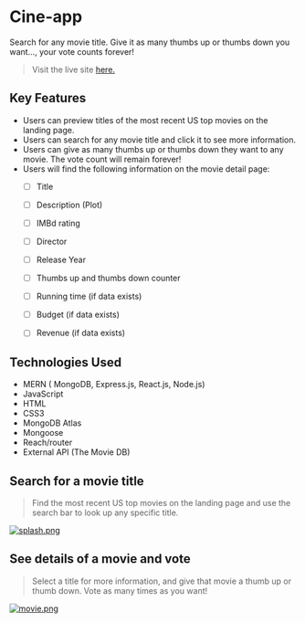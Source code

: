
# Cine-app
Search for any movie title. Give it as many thumbs up or thumbs down you want..., your vote counts forever!

> Visit the live site [here.](https://cine--app.herokuapp.com/)

## Key Features

- Users can preview titles of the most recent US top movies on the landing page.
- Users can search for any movie title and click it to see more information.
- Users can give as many thumbs up or thumbs down they want to any movie. The vote count will remain forever!
- Users will find the following information on the movie detail page: 
	 - [ ] Title
	 - [ ]  Description (Plot)
	 - [ ] IMBd rating
	 - [ ] Director
	 - [ ] Release Year
	 - [ ] Thumbs up and thumbs down counter 
	 - [ ] Running time (if  data exists)
	 - [ ] Budget (if  data exists)
	 - [ ] Revenue (if  data exists)


## Technologies Used
- MERN ( MongoDB, Express.js, React.js, Node.js)
- JavaScript
- HTML
- CSS3 
- MongoDB Atlas
- Mongoose
- Reach/router
- External API (The Movie DB)

## Search for a movie title 


> Find the most recent US top movies on the landing page and 
> use the search bar to look up any specific title.

[![splash.png](https://i.postimg.cc/SsCCBTf7/splash.png)](https://postimg.cc/jwqDNh9L)

## See details of a movie and vote 

> Select a title for more information, and give that movie a thumb up
or thumb down. Vote as many times as you want!

[![movie.png](https://i.postimg.cc/XYgXY5zw/movie.png)](https://postimg.cc/0zb9tzxQ)
